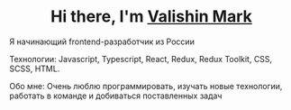 <h1 align="center">Hi there, I'm <a href="https://github.com/KaiZymi" target="_blank">Valishin Mark</a> </h1>

<p>Я начинающий frontend-разработчик из России</p>
<p>Технологии: Javascript, Typescript, React, Redux, Redux Toolkit, CSS, SCSS, HTML.</p>
<p>Обо мне: Очень люблю программировать, изучать новые технологии, работать в команде и добиваться поставленных задач</p>
